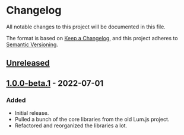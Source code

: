 # Changelog
All notable changes to this project will be documented in this file.

The format is based on [Keep a Changelog](https://keepachangelog.com/en/1.0.0/),
and this project adheres to [Semantic Versioning](https://semver.org/spec/v2.0.0.html).

## [Unreleased]

## [1.0.0-beta.1] - 2022-07-01
### Added
- Initial release.
- Pulled a bunch of the core libraries from the old Lum.js project.
- Refactored and reorganized the libraries a lot.

[Unreleased]: https://github.com/supernovus/lum.core.js/compare/v1.0.0-beta.1...HEAD
[1.0.0-beta.1]: https://github.com/supernovus/lum.core.js/releases/tag/v1.0.0-beta.1

